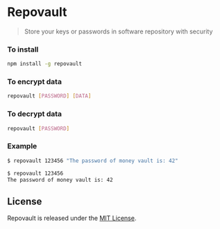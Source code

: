 # Repovault
> Store your keys or passwords in software repository with security

### To install
```bash
npm install -g repovault
```

### To encrypt data
```bash
repovault [PASSWORD] [DATA]
```

### To decrypt data
```bash
repovault [PASSWORD]
```

### Example
```bash
$ repovault 123456 "The password of money vault is: 42"

$ repovault 123456
The password of money vault is: 42
```

## License

Repovault is released under the [MIT License](https://github.com/felipefdl/repovault/blob/master/LICENSE).

